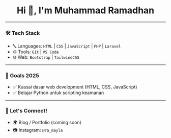 <h1 align="center">Hi 👋, I'm Muhammad Ramadhan</h1>

---

### 🛠️ Tech Stack

- 🔤 Languages: `HTML` | `CSS` | `JavaScript` | `PHP` | `Laravel`
- ⚙️ Tools: `Git` | `VS Code` 
- 🌐 Web: `Bootstrap` | `TailwindCSS` 

---

### 🎯 Goals 2025

- ✅ Kuasai dasar web development (HTML, CSS, JavaScript)
- ✅ Belajar Python untuk scripting keamanan

---

### 🤝 Let's Connect!

- 🌍 Blog / Portfolio (coming soon)
- 📷 Instagram: `@ra_mayla`
  



<!--
**Ramadhan052006/Ramadhan052006** is a ✨ _special_ ✨ repository because its `README.md` (this file) appears on your GitHub profile.

Here are some ideas to get you started:

- 🔭 I’m currently working on ...
- 🌱 I’m currently learning ...
- 👯 I’m looking to collaborate on ...
- 🤔 I’m looking for help with ...
- 💬 Ask me about ...
- 📫 How to reach me: ...
- 😄 Pronouns: ...
- ⚡ Fun fact: ...
-->
